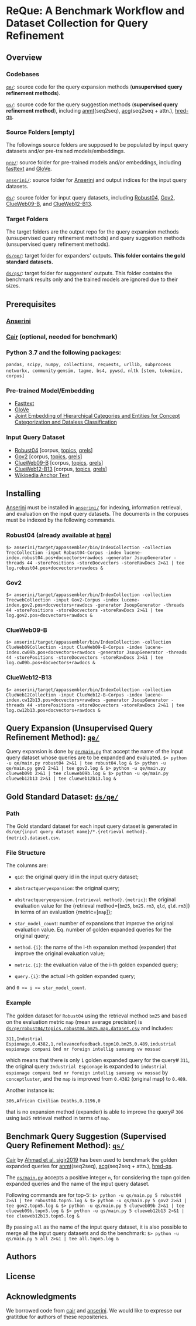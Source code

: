 # ReQue: A Benchmark Workflow and Dataset Collection for Query Refinement

## Overview
### Codebases

[`qe/`](./qe/): source code for the query expansion methods (**unsupervised query refinement methods**).

[`qs/`](./qs/): source code for the query suggestion methods (**supervised query refinement method**), including [anmt](https://nlp.stanford.edu/pubs/emnlp15_attn.pdf)(seq2seq), [acg](https://arxiv.org/abs/1708.03418)(seq2seq + attn.), [hred-qs](https://arxiv.org/abs/1507.02221).

### Source Folders [empty]
The followings source folders are supposed to be populated by input query datasets and/or pre-trained models/embeddings.

[`pre/`](./pre/): source folder for pre-trained models and/or embeddings, including [fasttext](https://fasttext.cc/docs/en/english-vectors.html) and [GloVe](https://nlp.stanford.edu/projects/glove/).

[`anserini/`](./anserini/): source folder for [Anserini](https://github.com/castorini/anserini) and output indices for the input query datasets.

[`ds/`](./ds/): source folder for input query datasets, including [Robust04](https://trec.nist.gov/data_disks.html), [Gov2](http://ir.dcs.gla.ac.uk/test_collections/gov2-summary.htm), [ClueWeb09-B](http://lemurproject.org/clueweb09.php/), and [ClueWeb12-B13](http://lemurproject.org/clueweb12/ClueWeb12-CreateB13.php).

### Target Folders
The target folders are the output repo for the query expansion methods (unsupervised query refinement methods) and query suggestion methods (unsupervised query refinement methods).

[`ds/qe/`](./ds/qe/): target folder for expanders' outputs. **This folder contains the gold standard datasets.**

[`ds/qs/`](./ds/qs/): target folder for suggesters' outputs. This folder contains the benchmark results only and the trained models are ignored due to their sizes.

## Prerequisites
### [Anserini](https://github.com/castorini/anserini)
### [Cair](https://github.com/wasiahmad/context_attentive_ir) (optional, needed for benchmark)
### Python 3.7 and the following packages:
`
pandas, scipy, numpy, collections, requests, urllib, subprocess
`
`
networkx, community
`
`
gensim, tagme, bs4, pywsd, nltk [stem, tokenize, corpus]
`
### Pre-trained Model/Embedding
- [Fasttext](https://fasttext.cc/docs/en/english-vectors.html)
- [GloVe](https://nlp.stanford.edu/projects/glove/)
- [Joint Embedding of Hierarchical Categories and Entities for Concept Categorization and Dataless Classification](https://www.aclweb.org/anthology/C16-1252/)

### Input Query Dataset
- [Robust04](https://trec.nist.gov/data_disks.html) [corpus, [topics](https://github.com/castorini/anserini/blob/master/src/main/resources/topics-and-qrels/topics.robust04.txt), [qrels](https://github.com/castorini/anserini/blob/master/src/main/resources/topics-and-qrels/qrels.robust04.txt)]
- [Gov2](http://ir.dcs.gla.ac.uk/test_collections/gov2-summary.htm) [corpus, [topics](https://github.com/castorini/anserini/blob/master/docs/regressions-gov2.md#retrieval), [qrels](https://github.com/castorini/anserini/blob/master/docs/regressions-gov2.md#retrieval)]
- [ClueWeb09-B](http://lemurproject.org/clueweb09.php/) [corpus, [topics](https://github.com/castorini/anserini/blob/master/docs/regressions-cw09b.md#retrieval), [qrels](https://github.com/castorini/anserini/blob/master/docs/regressions-cw09b.md#retrieval)]
- [ClueWeb12-B13](http://lemurproject.org/clueweb12/ClueWeb12-CreateB13.php) [corpus, [topics](https://github.com/castorini/anserini/blob/master/docs/regressions-cw12b13.md#retrieval), [qrels](https://github.com/castorini/anserini/blob/master/docs/regressions-cw12b13.md#retrieval)]
- [Wikipedia Anchor Text](http://downloads.dbpedia.org/2016-10/core-i18n/en/anchor_text_en.ttl.bz2)

## Installing
[Anserini](https://github.com/castorini/anserini) must be installed  in [`anserini/`](./anserini/) for indexing, information retrieval, and evaluation on the input query datasets. The documents in the corpuses must be indexed by the following commands.

### Robust04 (already available at [here](https://git.uwaterloo.ca/jimmylin/anserini-indexes/raw/master/index-robust04-20191213.tar.gz))
`
$> anserini/target/appassembler/bin/IndexCollection -collection TrecCollection -input Robust04-Corpus -index lucene-index.robust04.pos+docvectors+rawdocs -generator JsoupGenerator -threads 44 -storePositions -storeDocvectors -storeRawDocs 2>&1 | tee log.robust04.pos+docvectors+rawdocs &
`

### Gov2
`
$> anserini/target/appassembler/bin/IndexCollection -collection TrecwebCollection -input Gov2-Corpus -index lucene-index.gov2.pos+docvectors+rawdocs -generator JsoupGenerator -threads 44 -storePositions -storeDocvectors -storeRawDocs 2>&1 | tee log.gov2.pos+docvectors+rawdocs &
`

### ClueWeb09-B
`
$> anserini/target/appassembler/bin/IndexCollection -collection ClueWeb09Collection -input ClueWeb09-B-Corpus -index lucene-index.cw09b.pos+docvectors+rawdocs -generator JsoupGenerator -threads 44 -storePositions -storeDocvectors -storeRawDocs 2>&1 | tee  log.cw09b.pos+docvectors+rawdocs &
`

### ClueWeb12-B13
`
$> anserini/target/appassembler/bin/IndexCollection -collection ClueWeb12Collection -input ClueWeb12-B-Corpus -index lucene-index.cw12b13.pos+docvectors+rawdocs -generator JsoupGenerator -threads 44 -storePositions -storeDocvectors -storeRawDocs 2>&1 | tee  log.cw12b13.pos+docvectors+rawdocs &
`

## Query Expansion (Unsupervised Query Refinement Method): [`qe/`](./qe/)
Query expansion is done by [`qe/main.py`](./qe/main.py) that accept the name of the input query dataset whose queries are to be expanded and evaluated.
`
$> python -u qe/main.py robust04 2>&1 | tee robust04.log &
$> python -u qe/main.py gov2 2>&1 | tee gov2.log &
$> python -u qe/main.py clueweb09b 2>&1 | tee clueweb09b.log &
$> python -u qe/main.py clueweb12b13 2>&1 | tee clueweb12b13.log &
`

## Gold Standard Dataset: [`ds/qe/`](./ds/qe/)
### Path

The Gold standard dataset for each input query dataset is generated in `ds/qe/{input query dataset name}/*.{retrieval method}.{metric}.dataset.csv`.

### File Structure
The columns are:

- `qid`: the original query id in the input query dataset;

- `abstractqueryexpansion`: the original query;

- `abstractqueryexpansion.{retrieval method}.{metric}`: the original evaluation value for the {retrieval method=[`bm25`, `bm25.rm3`, `qld`, `qld.rm3`]} in terms of an evaluation {metric=[`map`]};

- `star_model_count`: number of expansions that improve the original evaluation value. Eq. number of golden expanded queries for the original query;

- `method.{i}`: the name of the i-th expansion method (expander) that improve the original evaluation value;

- `metric.{i}`: the evaluation value of the i-th golden expanded query;

- `query.{i}`: the actual i-th golden expanded query;

and `0 <= i <= star_model_count`.

### Example
The golden dataset for `Robust04` using the retrieval method `bm25` and based on the evaluation metric `map` (mean average precision) is [`ds/qe/robust04/topics.robust04.bm25.map.dataset.csv`](./ds/qe/robust04/topics.robust04.bm25.map.dataset.csv) and includes:

`311,Industrial Espionage,0.4382,1,relevancefeedback.topn10.bm25,0.489,industrial espionage compani bnd mr foreign intellig samsung vw mossad`

which means that there is only `1` golden expanded query for the query# `311`, the original query `Industrial Espionage` is expanded to `industrial espionage compani bnd mr foreign intellig samsung vw mossad` by `conceptluster`, and the `map` is improved from `0.4382` (original map) to `0.489`.

Another instance is:

`306,African Civilian Deaths,0.1196,0`

that is no expansion method (expander) is able to improve the query# `306` using `bm25` retrieval method in terms of `map`.

## Benchmark Query Suggestion (Supervised Query Refinement Method): [`qs/`](./qs/)
[Cair](https://github.com/wasiahmad/context_attentive_ir) by [Ahmad et al. sigir2019](https://dl.acm.org/doi/abs/10.1145/3331184.3331246) has been used to benchmark the golden expanded queries for [anmt](https://nlp.stanford.edu/pubs/emnlp15_attn.pdf)(seq2seq), [acg](https://arxiv.org/abs/1708.03418)(seq2seq + attn.), [hred-qs](https://arxiv.org/abs/1507.02221). 

The [`qs/main.py`](./qs/main.py) accepts a positive integer `n`, for considering the topn golden expanded queries and the name of the input query dataset.

Following commands are for top-5:
`
$> python -u qs/main.py 5 robust04 2>&1 | tee robust04.topn5.log &
$> python -u qs/main.py 5 gov2 2>&1 | tee gov2.topn5.log &
$> python -u qs/main.py 5 clueweb09b 2>&1 | tee clueweb09b.topn5.log &
$> python -u qs/main.py 5 clueweb12b13 2>&1 | tee clueweb12b13.topn5.log &
`

By passing `all` as the name of the input query dataset, it is also possible to merge all the input query datasets and do the benchmark:
`
$> python -u qs/main.py 5 all 2>&1 | tee all.topn5.log &
`

## Authors
## License
## Acknowledgments
We borrowed code from [cair](https://github.com/wasiahmad/context_attentive_ir) and [anserini](https://github.com/castorini/anserini). We would like to expresse our gratitdue for authors of these repositeries.
